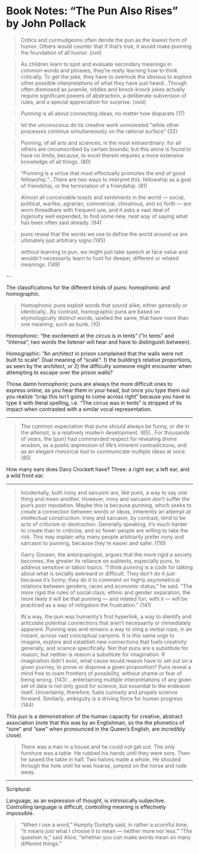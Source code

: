 # Book Notes: “The Pun Also Rises” by John Pollack

> Critics and curmudgeons often deride the pun as the lowest form of humor. Others would counter that if that’s true, it would make punning the foundation of all humor. (xxii)
 
> As children learn to spot and evaluate secondary meanings in common words and phrases, they’re really learning how to think critically. To get the joke, they have to overlook the obvious to explore other possible interpretations of what they have just heard...Though often dismissed as juvenile, riddles and knock-knock jokes actually require significant powers of abstraction, a deliberate subversion of rules, and a special appreciation for surprise. (xxiii)

> Punning is all about connecting ideas, no matter how disparate (17)
 
> let the unconscious do tis creative work unmolested “while other processes continue simultaneously on the rational surface” (32)
 
> Punning, of all arts and sciences, is the most extraordinary: for all others are circumscribed by certain bounds; but this alone is found to have no limits, because, to excel therein requires a more extensive knowledge of all things. (80)

> “Punning is a virtue that most effectually promotes the end of good fellowship.”...There are two ways to interpret this: fellowship as a goal of friendship, or the termination of a friendship. (81)

> Almost all conceivable toasts and sentiments in the world — social, political, warlike, agrarian, commercial, chivalrous, and so forth — are worn threadbare with frequent use, and it asks a vast deal of ingenuity well expended, to find some new, neat way of saying what has been often said already. (94)

> puns reveal that the words we use to define the world around us are ultimately just arbitrary signs (145)

> without learning to pun, we might just take speech at face value and wouldn’t necessarily learn to hunt for deeper, different or related meanings. (149)
 
--
 
The classifications for the different kinds of puns: homophonic and homographic.
 
 > Homophonic puns exploit words that sound alike, either generally or identically...By contrast, homographic puns are based on etymologically distinct words, spelled the same, that have more than one meaning, such as bunk. (10)
 
Homophonic: “the excitement at the circus is in tents”
(“in tents” and “intense”, two words the listener will hear and have to distinguish between).

Homographic: “An architect in prison complained that the walls were not built to scale”. Dual meaning of “scale”: 1) the building’s relative proportions, as seen by the architect, or 2) the difficulty someone might encounter when attempting to escape over the prison walls?

Those damn homophonic puns are always the more difficult ones to express online, as you hear them in your head, but once you type them out you realize “crap this isn’t going to come across right” because you have to type it with literal spelling, i.e. “The circus was in tents” is stripped of its impact when contrasted with a similar vocal representation. 


---

> The common expectation that puns  should always be funny, or die in the attempt, is a relatively modern development. (65)...For thousands of years, the [pun] had commanded respect for revealing divine wisdom, as a poetic expression of life’s inherent contradictions, and as an elegant rhetorical tool to communicate multiple ideas at once.(85)


How many ears does Davy Crockett have? Three: a right ear, a left ear, and a wild front ear. 

---

> Incidentally, both irony and sarcasm are, like puns, a way to say one thing and mean another. However, irony and sarcasm don’t suffer the pun’s poor reputation. Maybe this is because punning, which seeks to create a connection between words or ideas, inherently an attempt at intellectual construction. Irony and sarcasm, by contrast, tend to be acts of criticism or destruction. Generally speaking, it’s much harder to create than to criticize, and so fewer people are willing to take the risk. This may explain why many people arbitrarily prefer irony and sarcasm to punning, because they’re easier and safer. (110)


> Garry Gossen, the antorpoplogist, argues that the more rigid a society becomes, the greater its reliance on subtexts, especially puns, to address sensitive or taboo topics. “I think punning is a code for talking about what is socially awkward or difficult. They don’t do it just because it’s funny; they do it to comment on highly asymmetrical relations between genders, races and economic status,” he said. “The more rigid the rules of social class, ethnic and gender separation, the more likely it will be that punning — and related fun, with it — will be practiced as a way of mitigation the frustration.” (141)



> IN a way, the pun was humanity’s first hyperlink, a way to identify and articulate potential connections that aren’t necessarily or immediately apparent. Punning was and remains a way to sling a verbal rope, in an instant, across vast conceptual canyons. It is this same urge to imagine, explore and establish new connections that fuels creativity generally, and science specifically. Not that puns are a substitute for reason, but neither is reason a substitute for imagination. If imagination didn’t exist, what cause would reason have to set out on a given journey, to prove or disprove a given proposition? Puns reveal a mind free to roam frontiers of possibility, without shame or fear of being wrong. (143)
> ...entertaining multiple interpretations of any given set of data is not only good for science, but essential to the endeavor itself. Uncertainty, therefore, fuels curiosity and propels science forward. Similarly, ambiguity is a driving force for human progress (144)



This pun is a demonstration of the human capacity for creative, abstract association (note that this was by an Englishman, so the the phonetics of “sore” and “saw” when pronounced in the Queen’s English, are incredibly close)

> There was a man in a house and he could not get out. The only furniture was a table. He rubbed his hands until they were sore. Then he sawed the table in half. Two halves made a whole. He shouted through the hole until he was hoarse, jumped on the horse and rode away.


----

Scriptural:

Language, as an expression of thought, is intrinsically subjective. Controlling language is difficult, controlling meaning is effectively impossible. 

> “When *I* use a word,” Humpty Dumpty said, in rather a scornful tone, “it means just what I choose it to mean — neither more nor less.”
> “The question is,” said Alice, “whether you *can* make words mean so many different things.”